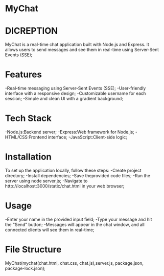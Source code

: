 # MyChat

# DICREPTION
MyChat is a real-time chat application built with Node.js and Express. It allows users to send messages and see them in real-time using Server-Sent Events (SSE);
# Features
-Real-time messaging using Server-Sent Events (SSE);
-User-friendly interface with a responsive design;
-Customizable username for each session;
-Simple and clean UI with a gradient background;
# Tech Stack
-Node.js:Backend server;
-Express:Web framework for Node.js;
-HTML/CSS:Frontend interface;
-JavaScript:Client-side logic;
# Installation
To set up the application locally, follow these steps:
-Create project directory;
-Install dependencies;
-Save theprovided code files;
-Run the server using node server.js;
-Navigate to http://localhost:3000/static/chat.html in your web browser;
# Usage
-Enter your name in the provided input field;
-Type your message and hit the "Send" button;
-Messages will appear in the chat window, and all connected clients will see them in real-time;
# File Structure
MyChat(mychat(chat.html, chat.css, chat.js),server.js, package.json, package-lock.json);
